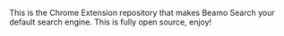 This is the Chrome Extension repository that makes Beamo Search your default search engine. This is fully open source, enjoy!
